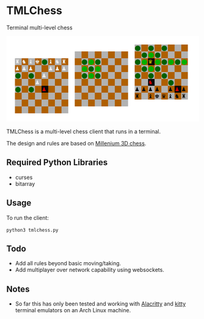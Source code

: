 # TMLChess
Terminal multi-level chess

![Alt text](image/tmlchess_example.png?raw=true "Example Game")

TMLChess is a multi-level chess client that runs in a terminal.

The design and rules are based on [Millenium 3D chess](https://en.wikipedia.org/wiki/Millennium_3D_chess).

## Required Python Libraries
* curses
* bitarray

## Usage
To run the client:

`python3 tmlchess.py`

## Todo
* Add all rules beyond basic moving/taking.
* Add multiplayer over network capability using websockets.

## Notes
* So far this has only been tested and working with [Alacritty](https://github.com/alacritty/alacritty) and [kitty](https://github.com/kovidgoyal/kitty) terminal emulators on an Arch Linux machine.
